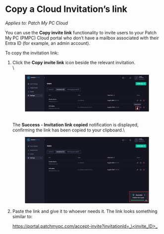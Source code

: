 # Copy a Cloud Invitation’s link

_Applies to: Patch My PC Cloud_

You can use the **Copy invite link** functionality to invite users to your Patch My PC (PMPC) Cloud portal who don’t have a mailbox associated with their Entra ID (for example, an admin account).

To copy the invitation link:

1.  Click the **Copy invite link** icon beside the relevant invitation.\
    \


    <figure><img src="../../../../_images/gitbook/image%20%281637%29.png" alt="Clicking the “Copy invite link” icon"><figcaption></figcaption></figure>

    \
    The **Success - Invitation link copied** notification is displayed, confirming the link has been copied to your clipboard.\


    <figure><img src="../../../../_images/gitbook/image%20%281639%29.png" alt="“Success - Invitation link copied” notification"><figcaption></figcaption></figure>


2.  Paste the link and give it to whoever needs it. The link looks something similar to:

    [https://portal.patchmypc.com/accept-invite?invitationId=_\<invite\_ID>_](https://portal.patchmypc.com/accept-invite?invitationId=%3cinvite_ID%3e)
